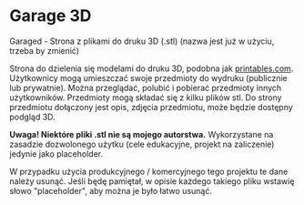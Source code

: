 # Garage 3D
Garaged - Strona z plikami do druku 3D (.stl)
(nazwa jest już w użyciu, trzeba by zmienić)

Strona do dzielenia się modelami do druku 3D, podobna jak [printables.com](https://www.printables.com).
Użytkownicy mogą umieszczać swoje przedmioty do wydruku (publicznie lub prywatnie).
Można przeglądać, polubić i pobierać przedmioty innych użytkowników. Przedmioty mogą
składać się z kilku plików stl. Do strony przedmiotu dołączony jest opis, zdjęcia przedmiotu,
może będzie dostępny podgląd 3D.


**Uwaga! Niektóre pliki .stl nie są mojego autorstwa.**
Wykorzystane na zasadzie dozwolonego użytku (cele edukacyjne, projekt na zaliczenie)
jedynie jako placeholder.

W przypadku użycia produkcyjnego / komercyjnego tego projektu te dane należy usunąć.
Jeśli będę pamiętał, w opisie każdego takiego pliku wstawię słowo "placeholder", aby
można je było łatwo usunąć.